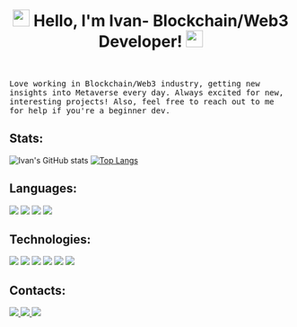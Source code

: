 <h1 align="center">
<img src="https://media.giphy.com/media/DdpmhAQpQZzwHSrQ3f/giphy.gif" width="30"> Hello, I'm Ivan- Blockchain/Web3 Developer! <img src="https://media.giphy.com/media/DdpmhAQpQZzwHSrQ3f/giphy.gif" width="30"></h1>
<br>

<samp> Love working in Blockchain/Web3 industry,  getting new insights into Metaverse every day. Always excited for new, interesting projects!
Also, feel free to reach out to me for help if you're a beginner dev. </samp>

<h2> Stats: </h2>


![Ivan's GitHub stats](https://github-readme-stats.vercel.app/api?username=IFalimendikov&theme=tokyonight&show_icons=true&hide=contribs,prs&card_width=320&include_all_commits)
[![Top Langs](https://github-readme-stats.vercel.app/api/top-langs/?username=IFalimendikov&layout=compact&theme=tokyonight&card_width=500)](https://github.com/IFalimendikov/github-readme-stats)

<h2> Languages: </h2>

<img src="https://img.shields.io/badge/Solidity-363636?style=for-the-badge&logo=Solidity&logoColor=ffffff"/> <img src="https://img.shields.io/badge/JavaScript-FFD700?style=for-the-badge&logo=JavaScript&logoColor=ffffff"/> <img src="https://img.shields.io/badge/HTML-E34F26?style=for-the-badge&logo=HTML5&logoColor=ffffff"/> <img src="https://img.shields.io/badge/CSS-1572B6?style=for-the-badge&logo=CSS3&logoColor=ffffff"/>




<h2> Technologies: </h2>

<img src="https://img.shields.io/badge/Web3.js-F16822?style=for-the-badge&logo=Web3.js&logoColor=ffffff"/> <img src="https://img.shields.io/badge/Ethers.js-3C3C3D?style=for-the-badge&logo=Ethereum&logoColor=ffffff"/> <img src="https://img.shields.io/badge/Hardhat-FF4088?style=for-the-badge&logo=Hugo&logoColor=ffffff"/> <img src="https://img.shields.io/badge/OpenZeppelin-4E5EE4?style=for-the-badge&logo=OpenZeppelin&logoColor=ffffff"/> <img src="https://img.shields.io/badge/React-61DAFB?style=for-the-badge&logo=React&logoColor=ffffff"/> <img src="https://img.shields.io/badge/Next.js-00C7B7?style=for-the-badge&logo=Next.js&logoColor=ffffff"/>

<h2> Contacts: </h2>

<p>
<a href="https://www.linkedin.com/in/ivan-falimendikov-a3b931198/">
<img src="https://img.shields.io/badge/LinkedIn-0A66C2?style=for-the-badge&logo=LinkedIn&logoColor=ffffff"/>
</a> <a href="https://t.me/Mark_augustus">
<img src="https://img.shields.io/badge/Telegram-26A5E4?style=for-the-badge&logo=Telegram&logoColor=ffffff"/>
</a> <a href="https://twitter.com/IFalimendikov">
<img src="https://img.shields.io/badge/Twitter-1DA1F2?style=for-the-badge&logo=Twitter&logoColor=ffffff"/>
</a>
  </p>


